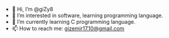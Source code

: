 - 👋 Hi, I’m @giZy8
- 👀 I’m interested in software, learning programming language. 
- 🌱 I’m currently learning C programming language. 
- 📫 How to reach me: gizemir17.10@gmail.com

<!---
giZy8/giZy8 is a ✨ special ✨ repository because its `README.md` (this file) appears on your GitHub profile.
You can click the Preview link to take a look at your changes.
--->
